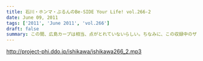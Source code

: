 ```yaml
---
title: 石川・ホンマ・ぶるんのBe-SIDE Your Life! vol.266-2
date: June 09, 2011
tags: ['2011', 'June 2011', 'vol.266']
draft: false
summary: この間、広島カープは相当、点がとれていないらしい。ちなみに、この収録中のザックジャパンも点がとれませんでしたね。NAMAE
---
```


http://project-phi.ddo.jp/ishikawa/ishikawa266_2.mp3
